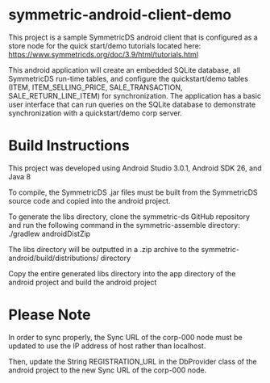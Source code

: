 # symmetric-android-client-demo

This project is a sample SymmetricDS android client that is configured as a store node for the quick start/demo tutorials located here: https://www.symmetricds.org/doc/3.9/html/tutorials.html

This android application will create an embedded SQLite database, all SymmetricDS run-time tables, and configure the quickstart/demo tables (ITEM, ITEM_SELLING_PRICE, SALE_TRANSACTION, SALE_RETURN_LINE_ITEM) for synchronization.  The application has a basic user interface that can run queries on the SQLite database to demonstrate synchronization with a quickstart/demo corp server.

# Build Instructions

This project was developed using Android Studio 3.0.1, Android SDK 26, and Java 8

To compile, the SymmetricDS .jar files must be built from the SymmetricDS source code and copied into the android project.

To generate the libs directory, clone the symmetric-ds GitHub repository and run the following command in the symmetric-assemble directory: 
./gradlew androidDistZip

The libs directory will be outputted in a .zip archive to the symmetric-android/build/distributions/ directory

Copy the entire generated libs directory into the app directory of the android project and build the android project

# Please Note

In order to sync properly, the Sync URL of the corp-000 node must be updated to use the IP address of host rather than localhost.  

Then, update the String REGISTRATION_URL in the DbProvider class of the android project to the new Sync URL of the corp-000 node. 


